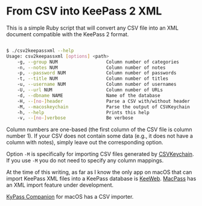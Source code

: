 # From CSV into KeePass 2 XML

This is a simple Ruby script that will convert any CSV file into an XML document
compatible with the KeePass 2 format.

```sh

$ ./csv2keepassxml --help
Usage: csv2keepassxml [options] <path>
    -g, --group NUM                  Column number of categories
    -n, --notes NUM                  Column number of notes
    -p, --password NUM               Column number of passwords
    -t, --title NUM                  Column number of titles
    -u, --username NUM               Column number of usernames
    -U, --url NUM                    Column number of URLs
    -d, --dbname NAME                Name of the database
    -H, --[no-]header                Parse a CSV with/without header
    -M, --macoskeychain              Parse the output of CSVKeychain
    -h, --help                       Prints this help
    -v, --[no-]verbose               Be verbose
```

Column numbers are one-based (the first column of the CSV file is column number
1). If your CSV does not contain some data (e.g., it does not have a column with
notes), simply leave out the corresponding option.

Option `-M` is specifically for importing CSV files generated by
[CSVKeychain](https://github.com/lifepillar/CSVKeychain). If you use `-M` you
do not need to specify any column mappings.

At the time of this writing, as far as I know the only app on macOS that can
import KeePass XML files into a KeePass database is
[KeeWeb](https://keeweb.info). [MacPass](https://github.com/mstarke/MacPass) has
an XML import feature under development.

[KyPass Companion](http://www.kyuran.be/software/kypass4mac/) for macOS has
a CSV importer.
